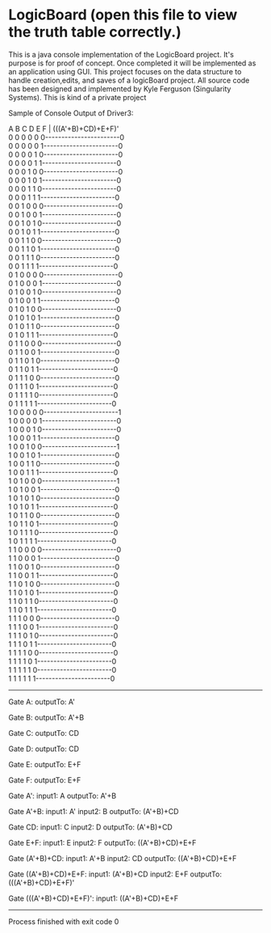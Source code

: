 # LogicBoard (open this file to view the truth table correctly.)
This is a java console implementation of the LogicBoard project. 
It's purpose is for proof of concept. 
Once completed it will be implemented as an application using GUI. 
This project focuses on the data structure to handle creation,edits, and saves of a logicBoard project.
All source code has been designed and implemented by Kyle Ferguson (Singularity Systems). 
This is kind of a private project


Sample of Console
Output of Driver3:

A	B	C	D	E	F	|	(((A'+B)+CD)+E+F)'	
0	0	0	0	0	0-----------------------0						
0	0	0	0	0	1-----------------------0						
0	0	0	0	1	0-----------------------0						
0	0	0	0	1	1-----------------------0						
0	0	0	1	0	0-----------------------0						
0	0	0	1	0	1-----------------------0						
0	0	0	1	1	0-----------------------0						
0	0	0	1	1	1-----------------------0						
0	0	1	0	0	0-----------------------0						
0	0	1	0	0	1-----------------------0						
0	0	1	0	1	0-----------------------0						
0	0	1	0	1	1-----------------------0						
0	0	1	1	0	0-----------------------0						
0	0	1	1	0	1-----------------------0						
0	0	1	1	1	0-----------------------0						
0	0	1	1	1	1-----------------------0						
0	1	0	0	0	0-----------------------0						
0	1	0	0	0	1-----------------------0						
0	1	0	0	1	0-----------------------0						
0	1	0	0	1	1-----------------------0						
0	1	0	1	0	0-----------------------0						
0	1	0	1	0	1-----------------------0						
0	1	0	1	1	0-----------------------0						
0	1	0	1	1	1-----------------------0						
0	1	1	0	0	0-----------------------0						
0	1	1	0	0	1-----------------------0						
0	1	1	0	1	0-----------------------0						
0	1	1	0	1	1-----------------------0						
0	1	1	1	0	0-----------------------0						
0	1	1	1	0	1-----------------------0						
0	1	1	1	1	0-----------------------0						
0	1	1	1	1	1-----------------------0						
1	0	0	0	0	0-----------------------1						
1	0	0	0	0	1-----------------------0						
1	0	0	0	1	0-----------------------0						
1	0	0	0	1	1-----------------------0						
1	0	0	1	0	0-----------------------1						
1	0	0	1	0	1-----------------------0						
1	0	0	1	1	0-----------------------0						
1	0	0	1	1	1-----------------------0						
1	0	1	0	0	0-----------------------1						
1	0	1	0	0	1-----------------------0						
1	0	1	0	1	0-----------------------0						
1	0	1	0	1	1-----------------------0						
1	0	1	1	0	0-----------------------0						
1	0	1	1	0	1-----------------------0						
1	0	1	1	1	0-----------------------0						
1	0	1	1	1	1-----------------------0						
1	1	0	0	0	0-----------------------0						
1	1	0	0	0	1-----------------------0						
1	1	0	0	1	0-----------------------0						
1	1	0	0	1	1-----------------------0						
1	1	0	1	0	0-----------------------0						
1	1	0	1	0	1-----------------------0						
1	1	0	1	1	0-----------------------0						
1	1	0	1	1	1-----------------------0						
1	1	1	0	0	0-----------------------0						
1	1	1	0	0	1-----------------------0						
1	1	1	0	1	0-----------------------0						
1	1	1	0	1	1-----------------------0						
1	1	1	1	0	0-----------------------0						
1	1	1	1	0	1-----------------------0						
1	1	1	1	1	0-----------------------0						
1	1	1	1	1	1-----------------------0						

------------------------------------------------
Gate A: 
	outputTo: A'

Gate B: 
	outputTo: A'+B

Gate C: 
	outputTo: CD

Gate D: 
	outputTo: CD

Gate E: 
	outputTo: E+F

Gate F: 
	outputTo: E+F

Gate A': 
	input1: A
	outputTo: A'+B

Gate A'+B: 
	input1: A'
	input2: B
	outputTo: (A'+B)+CD

Gate CD: 
	input1: C
	input2: D
	outputTo: (A'+B)+CD

Gate E+F: 
	input1: E
	input2: F
	outputTo: ((A'+B)+CD)+E+F

Gate (A'+B)+CD: 
	input1: A'+B
	input2: CD
	outputTo: ((A'+B)+CD)+E+F

Gate ((A'+B)+CD)+E+F: 
	input1: (A'+B)+CD
	input2: E+F
	outputTo: (((A'+B)+CD)+E+F)'

Gate (((A'+B)+CD)+E+F)': 
	input1: ((A'+B)+CD)+E+F

------------------------------------------------

Process finished with exit code 0


